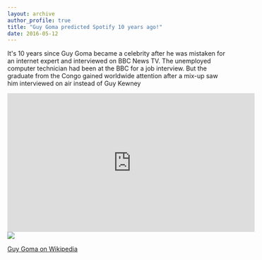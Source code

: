 ```yaml
---
layout: archive
author_profile: true
title: "Guy Goma predicted Spotify 10 years ago!"
date: 2016-05-12
---
```


It's 10 years since Guy Goma became a celebrity after he was mistaken for an internet expert and interviewed on BBC News TV.
The unemployed computer technician had been at the BBC for a job interview. But the graduate from the Congo gained worldwide attention after a mix-up saw him interviewed on air instead of Guy Kewney

<iframe width="560" height="315" src="https://www.youtube.com/embed/e6Y2uQn_wvc" frameborder="0" allowfullscreen></iframe>


<img src="https://j.gifs.com/VOyXkz.gif?resize=*:*&output-quality=">

[Guy Goma on Wikipedia](https://en.wikipedia.org/wiki/Guy_Goma)
